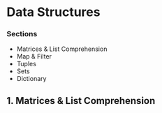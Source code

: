 # Data Structures
### Sections
- Matrices & List Comprehension
- Map & Filter
- Tuples
- Sets
- Dictionary

## 1. Matrices & List Comprehension
